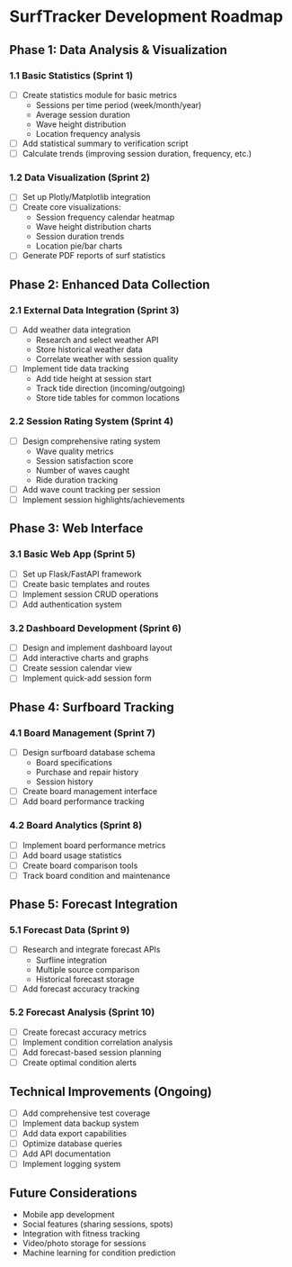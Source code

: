 # SurfTracker Development Roadmap

## Phase 1: Data Analysis & Visualization
### 1.1 Basic Statistics (Sprint 1)
- [ ] Create statistics module for basic metrics
  - Sessions per time period (week/month/year)
  - Average session duration
  - Wave height distribution
  - Location frequency analysis
- [ ] Add statistical summary to verification script
- [ ] Calculate trends (improving session duration, frequency, etc.)

### 1.2 Data Visualization (Sprint 2)
- [ ] Set up Plotly/Matplotlib integration
- [ ] Create core visualizations:
  - Session frequency calendar heatmap
  - Wave height distribution charts
  - Session duration trends
  - Location pie/bar charts
- [ ] Generate PDF reports of surf statistics

## Phase 2: Enhanced Data Collection
### 2.1 External Data Integration (Sprint 3)
- [ ] Add weather data integration
  - Research and select weather API
  - Store historical weather data
  - Correlate weather with session quality
- [ ] Implement tide data tracking
  - Add tide height at session start
  - Track tide direction (incoming/outgoing)
  - Store tide tables for common locations

### 2.2 Session Rating System (Sprint 4)
- [ ] Design comprehensive rating system
  - Wave quality metrics
  - Session satisfaction score
  - Number of waves caught
  - Ride duration tracking
- [ ] Add wave count tracking per session
- [ ] Implement session highlights/achievements

## Phase 3: Web Interface
### 3.1 Basic Web App (Sprint 5)
- [ ] Set up Flask/FastAPI framework
- [ ] Create basic templates and routes
- [ ] Implement session CRUD operations
- [ ] Add authentication system

### 3.2 Dashboard Development (Sprint 6)
- [ ] Design and implement dashboard layout
- [ ] Add interactive charts and graphs
- [ ] Create session calendar view
- [ ] Implement quick-add session form

## Phase 4: Surfboard Tracking
### 4.1 Board Management (Sprint 7)
- [ ] Design surfboard database schema
  - Board specifications
  - Purchase and repair history
  - Session history
- [ ] Create board management interface
- [ ] Add board performance tracking

### 4.2 Board Analytics (Sprint 8)
- [ ] Implement board performance metrics
- [ ] Add board usage statistics
- [ ] Create board comparison tools
- [ ] Track board condition and maintenance

## Phase 5: Forecast Integration
### 5.1 Forecast Data (Sprint 9)
- [ ] Research and integrate forecast APIs
  - Surfline integration
  - Multiple source comparison
  - Historical forecast storage
- [ ] Add forecast accuracy tracking

### 5.2 Forecast Analysis (Sprint 10)
- [ ] Create forecast accuracy metrics
- [ ] Implement condition correlation analysis
- [ ] Add forecast-based session planning
- [ ] Create optimal condition alerts

## Technical Improvements (Ongoing)
- [ ] Add comprehensive test coverage
- [ ] Implement data backup system
- [ ] Add data export capabilities
- [ ] Optimize database queries
- [ ] Add API documentation
- [ ] Implement logging system

## Future Considerations
- Mobile app development
- Social features (sharing sessions, spots)
- Integration with fitness tracking
- Video/photo storage for sessions
- Machine learning for condition prediction 